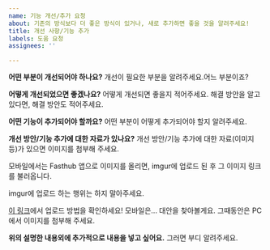 ```yaml
---
name: 기능 개선/추가 요청
about: 기존의 방식보다 더 좋은 방식이 있거나, 새로 추가하면 좋을 것을 알려주세요!
title: 개선 사항/기능 추가
labels: 도움 요청
assignees: ''

---
```


**어떤 부분이 개선되어야 하나요?**
개선이 필요한 부분을 알려주세요.어느 부분이죠?

**어떻게 개선되었으면 좋겠나요?**
어떻게 개선되면 좋을지 적어주세요. 해결 방안을 알고 있다면, 해결 방안도 적어주세요.

**어떤 기능이 추가되어야 할까요?**
어떤 부분이 어떻게 추가되어야 할지 알려주세요.

**개선 방안/기능 추가에 대한 자료가 있나요?**
개선 방안/기능 추가에 대한 자료(이미지 등)가 있으면 이미지를 첨부해 주세요.

모바일에서는 Fasthub 앱으로 이미지를 올리면, imgur에 업로드 된 후 그 이미지 링크를 불러옵니다.

imgur에 업로드 하는 행위는 하지 말아주세요.

[이 링크](https://ahribori.com/article/5a03bcfd6c9eef13d882e29a)에서 업로드 방법을 확인하세요!
모바일은... 대안을 찾아볼게요. 그때동안은 PC에서 이미지를 첨부해 주세요.

**위의 설명한 내용외에 추가적으로 내용을 넣고 싶어요.**
그러면 부디 알려주세요.
